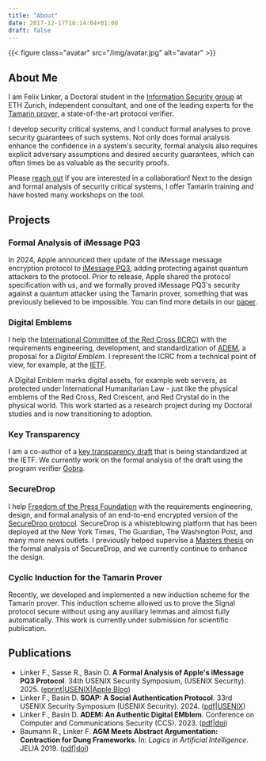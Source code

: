```yaml
---
title: "About"
date: 2017-12-17T16:14:04+01:00
draft: false
---
```


{{< figure class="avatar" src="/img/avatar.jpg" alt="avatar" >}}

## About Me

I am Felix Linker, a Doctoral student in the [Information Security group](https://infsec.ethz.ch/) at ETH Zurich, independent consultant, and one of the leading experts for the [Tamarin prover](https://tamarin-prover.com/), a state-of-the-art protocol verifier.

I develop security critical systems, and I conduct formal analyses to prove security guarantees of such systems.
Not only does formal analysis enhance the confidence in a system's security, formal analysis also requires explicit adversary assumptions and desired security guarantees, which can often times be as valuable as the security proofs.

Please [reach out](/contact) if you are interested in a collaboration!
Next to the design and formal analysis of security critical systems, I offer Tamarin training and have hosted many workshops on the tool.

## Projects

### Formal Analysis of iMessage PQ3

In 2024, Apple announced their update of the iMessage message encryption protocol to [iMessage PQ3](https://security.apple.com/blog/imessage-pq3/), adding protecting against quantum attackers to the protocol.
Prior to release, Apple shared the protocol specification with us, and we formally proved iMessage PQ3's security against a quantum attacker using the Tamarin prover, something that was previously believed to be impossible.
You can find more details in our [paper](https://eprint.iacr.org/2024/1395).

### Digital Emblems

I help the [International Committee of the Red Cross (ICRC)](https://www.icrc.org/en) with the requirements engineering, development, and standardization of [ADEM](https://cyber-trust.org/projects/internet-arch/adem/), a proposal for a *Digital Emblem*.
I represent the ICRC from a technical point of view, for example, at the [IETF](https://datatracker.ietf.org/wg/diem/about/).

A Digital Emblem marks digital assets, for example web servers, as protected under International Humanitarian Law - just like the physical emblems of the Red Cross, Red Crescent, and Red Crystal do in the physical world.
This work started as a research project during my Doctoral studies and is now transitioning to adoption.

### Key Transparency

I am a co-author of a [key transparency draft](https://datatracker.ietf.org/doc/draft-ietf-keytrans-protocol/) that is being standardized at the IETF.
We currently work on the formal analysis of the draft using the program verifier [Gobra](https://github.com/viperproject/gobra).

### SecureDrop

I help [Freedom of the Press Foundation](https://freedom.press/) with the requirements engineering, design, and formal analysis of an end-to-end encrypted version of the [SecureDrop protocol](https://github.com/freedomofpress/securedrop).
SecureDrop is a whisteblowing platform that has been deployed at the New York Times, The Guardian, The Washington Post, and many more news outlets.
I previously helped supervise a [Masters thesis](https://www.research-collection.ethz.ch/handle/20.500.11850/718325) on the formal analysis of SecureDrop, and we currently continue to enhance the design.

### Cyclic Induction for the Tamarin Prover

Recently, we developed and implemented a new induction scheme for the Tamarin prover.
This induction scheme allowed us to prove the Signal protocol secure without using any auxiliary lemmas and almost fully automatically.
This work is currently under submission for scientific publication.

## Publications

* Linker F., Sasse R., Basin D. **A Formal Analysis of Apple's iMessage PQ3 Protocol**. 34th USENIX Security Symposium, (USENIX Security). 2025. ([eprint](https://eprint.iacr.org/2024/1395)|[USENIX](https://www.usenix.org/conference/usenixsecurity25/presentation/linker)|[Apple Blog](https://security.apple.com/blog/imessage-pq3/))
* Linker F., Basin D. **SOAP: A Social Authentication Protocol**. 33rd USENIX Security Symposium (USENIX Security). 2024. ([pdf](https://www.usenix.org/system/files/sec24summer-prepub-1083-linker.pdf)|[USENIX](https://www.usenix.org/conference/usenixsecurity24/presentation/linker))
* Linker F., Basin D. **ADEM: An Authentic Digital EMblem**. Conference on Computer and Communications Security (CCS). 2023. ([pdf](/doc/adem.pdf)|[doi](https://doi.org/10.1145/3576915.3616578))
* Baumann R., Linker F. **AGM Meets Abstract Argumentation: Contraction for Dung Frameworks**. In: *Logics in Artificial Intelligence*. JELIA 2019. ([pdf](https://www.researchgate.net/profile/Ringo-Baumann/publication/332211310_AGM_Meets_Abstract_Argumentation_Contraction_for_Dung_Frameworks/links/5ca658184585157bd322dbfd/AGM-Meets-Abstract-Argumentation-Contraction-for-Dung-Frameworks.pdf)|[doi](https://doi.org/10.1007/978-3-030-19570-0_3))
